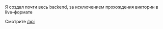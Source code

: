 Я создал почти весь backend, за исключением прохождения викторин в live-формате

Смотрите [/api](api/)